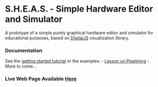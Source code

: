 # S.H.E.A.S. - Simple Hardware Editor and Simulator

A prototype of a simple purely graphical hardware editor and simulator for educational purposes, based on [DigitalJS](https://github.com/tilk/digitaljs) visualization library.

### Documentation
See the [getting started tutorial](docs/getting_started.md) or the examples:
    - [Lesson on Pipelining](docs/examples/pipelining.md)
    - More to come...

### Live Web Page Available [Here](https://sheas.magiwanders.com)
